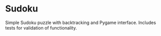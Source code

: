 # Sudoku
Simple Sudoku puzzle with backtracking and Pygame interface. Includes tests for validation of functionality. 
